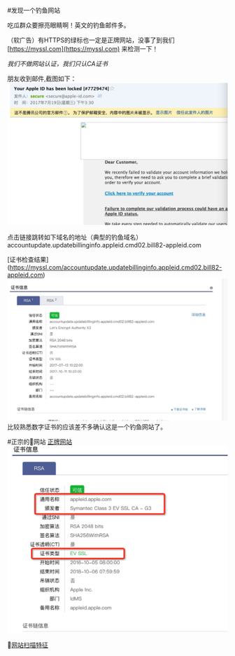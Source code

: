 #发现一个钓鱼网站

吃瓜群众要擦亮眼睛啊！英文的钓鱼邮件多。

（软广告）有HTTPS的绿标也一定是正牌网站，没事了到我们 [https://myssl.com](https://myssl.com) 来检测一下！

*我们不做网站认证，我们只认CA证书*

朋友收到邮件,截图如下：
![email.jpg](email.jpg)

点击链接跳转如下域名的地址（典型的钓鱼域名）
accountupdate.updatebillinginfo.appleid.cmd02.bill82-appleid.com

[证书检查结果]
(https://myssl.com/accountupdate.updatebillinginfo.appleid.cmd02.bill82-appleid.com)
![certificate1.jpg](certificate1.jpg)
比较熟悉数字证书的应该差不多确认这是一个钓鱼网站了。


#正宗的🍎网站
[正牌网站](https://myssl.com/appleid.apple.com)
![apple_certificate](apple_certificate.jpg)

📎[网站扫描特征](accountupdate.updatebillinginfo.appleid.cmd02.bill82-appleid.com.txt)
